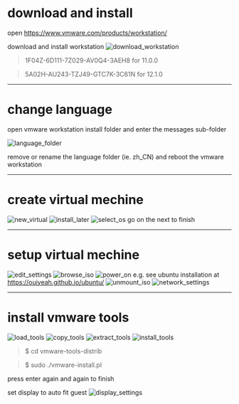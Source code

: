 # download and install

open <https://www.vmware.com/products/workstation/>

download and install workstation
![download_workstation](https://raw.githubusercontent.com/ouiyeah/vmware/master/img/download_workstation.png "download_workstation")

>1F04Z-6D111-7Z029-AV0Q4-3AEH8 for 11.0.0

>5A02H-AU243-TZJ49-GTC7K-3C61N for 12.1.0

***
# change language

open vmware workstation install folder and enter the messages sub-folder

![language_folder](https://raw.githubusercontent.com/ouiyeah/vmware/master/img/language_folder.png "language_folder")

remove or rename the language folder (ie. zh_CN) and reboot the vmware workstation

***
# create virtual mechine

![new_virtual](https://raw.githubusercontent.com/ouiyeah/vmware/master/img/new_virtual.png "new_virtual")
![install_later](https://raw.githubusercontent.com/ouiyeah/vmware/master/img/install_later.png "install_later")
![select_os](https://raw.githubusercontent.com/ouiyeah/vmware/master/img/select_os.png "select_os")
go on the next to finish

***
# setup virtual mechine

![edit_settings](https://raw.githubusercontent.com/ouiyeah/vmware/master/img/edit_settings.png "edit_settings")
![browse_iso](https://raw.githubusercontent.com/ouiyeah/vmware/master/img/browse_iso.png "browse_iso")
![power_on](https://raw.githubusercontent.com/ouiyeah/vmware/master/img/power_on.png "power_on")
e.g. see ubuntu installation at <https://ouiyeah.github.io/ubuntu/>
![unmount_iso](https://raw.githubusercontent.com/ouiyeah/vmware/master/img/unmount_iso.png "unmount_iso")
![network_settings](https://raw.githubusercontent.com/ouiyeah/vmware/master/img/network_settings.png "network_settings")

***
# install vmware tools

![load_tools](https://raw.githubusercontent.com/ouiyeah/vmware/master/img/load_tools.png "load_tools")
![copy_tools](https://raw.githubusercontent.com/ouiyeah/vmware/master/img/copy_tools.png "copy_tools")
![extract_tools](https://raw.githubusercontent.com/ouiyeah/vmware/master/img/extract_tools.png "extract_tools")
![install_tools](https://raw.githubusercontent.com/ouiyeah/vmware/master/img/install_tools.png "install_tools")

>$ cd vmware-tools-distrib

>$ sudo ./vmware-install.pl

press enter again and again to finish

set display to auto fit guest
![display_settings](https://raw.githubusercontent.com/ouiyeah/vmware/master/img/display_settings.png "display_settings")
